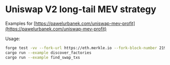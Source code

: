 # Uniswap V2 long-tail MEV strategy

Examples for [https://pawelurbanek.com/uniswap-mev-profit](https://pawelurbanek.com/uniswap-mev-profit)

Usage:

```bash
forge test -vv --fork-url https://eth.merkle.io --fork-block-number 21986784 --via-ir
cargo run --example discover_factories
cargo run --example find_swap_txs
```
